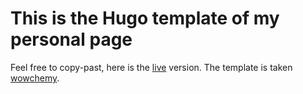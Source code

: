 # This is the Hugo template of my personal page

Feel free to copy-past, here is the [live](https://simongravelle.github.io/) version. The template is taken [wowchemy]([https://html5up.net/](https://wowchemy.com/)).

